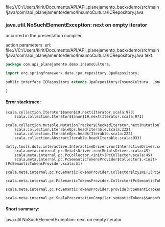 file:///C:/Users/kirit/Documents/API/API_planejamento_back/demo/src/main/java/com/api_planejamento/demo/InsumoCultura/ICRepository.java
### java.util.NoSuchElementException: next on empty iterator

occurred in the presentation compiler.

action parameters:
uri: file:///C:/Users/kirit/Documents/API/API_planejamento_back/demo/src/main/java/com/api_planejamento/demo/InsumoCultura/ICRepository.java
text:
```scala
package com.api_planejamento.demo.InsumoCultura;

import org.springframework.data.jpa.repository.JpaRepository;

public interface ICRepository extends JpaRepository<InsumoCultura, Long> {

}

```



#### Error stacktrace:

```
scala.collection.Iterator$$anon$19.next(Iterator.scala:973)
	scala.collection.Iterator$$anon$19.next(Iterator.scala:971)
	scala.collection.mutable.MutationTracker$CheckedIterator.next(MutationTracker.scala:76)
	scala.collection.IterableOps.head(Iterable.scala:222)
	scala.collection.IterableOps.head$(Iterable.scala:222)
	scala.collection.AbstractIterable.head(Iterable.scala:933)
	dotty.tools.dotc.interactive.InteractiveDriver.run(InteractiveDriver.scala:168)
	scala.meta.internal.pc.MetalsDriver.run(MetalsDriver.scala:45)
	scala.meta.internal.pc.PcCollector.<init>(PcCollector.scala:45)
	scala.meta.internal.pc.PcSemanticTokensProvider$Collector$.<init>(PcSemanticTokensProvider.scala:61)
	scala.meta.internal.pc.PcSemanticTokensProvider.Collector$lzyINIT1(PcSemanticTokensProvider.scala:61)
	scala.meta.internal.pc.PcSemanticTokensProvider.Collector(PcSemanticTokensProvider.scala:61)
	scala.meta.internal.pc.PcSemanticTokensProvider.provide(PcSemanticTokensProvider.scala:90)
	scala.meta.internal.pc.ScalaPresentationCompiler.semanticTokens$$anonfun$1(ScalaPresentationCompiler.scala:99)
```
#### Short summary: 

java.util.NoSuchElementException: next on empty iterator